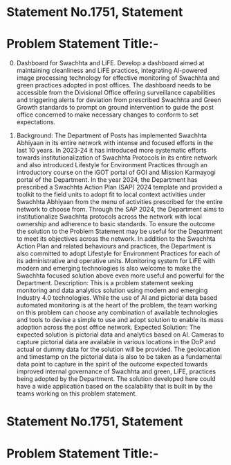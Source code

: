 # Statement No.1751, Statement

# Problem Statement Title:-

0. Dashboard for Swachhta and LiFE. Develop a dashboard aimed at maintaining cleanliness and LiFE practices, integrating AI-powered image processing technology for effective monitoring of Swachhta and green practices adopted in post offices. The dashboard needs to be accessible from the Divisional Office offering surveillance capabilities and triggering alerts for deviation from prescribed Swachhta and Green Growth standards to prompt on ground intervention to guide the post office concerned to make necessary changes to conform to set expectations. 


1. Background: The Department of Posts has implemented Swachhta Abhiyaan in its entire network with intense and focused efforts in the last 10 years. In 2023-24 it has introduced more systematic efforts towards institutionalization of Swachhta Protocols in its entire network and also introduced Lifestyle for Environment Practices through an introductory course on the iGOT portal of GOI and Mission Karmayogi portal of the Department. In the year 2024, the Department has prescribed a Swachhta Action Plan (SAP) 2024 template and provided a toolkit to the field units to adopt fit to local context activities under Swachhta Abhiyaan from the menu of activities prescribed for the entire network to choose from. Through the SAP 2024, the Department aims to institutionalize Swachhta protocols across the network with local ownership and adherence to basic standards. To ensure the outcome the solution to the Problem Statement may be useful for the Department to meet its objectives across the network. In addition to the Swachhta Action Plan and related behaviours and practices, the Department is also committed to adopt Lifestyle for Environment Practices for each of its administrative and operative units. Monitoring system for LiFE with modern and emerging technologies is also welcome to make the Swachhta focused solution above even more useful and powerful for the Department. Description: This is a problem statement seeking monitoring and data analytics solution using modern and emerging Industry 4.0 technologies. While the use of AI and pictorial data based automated monitoring is at the heart of the problem, the team working on this problem can choose any combination of available technologies and tools to devise a simple to use and adopt solution to enable its mass adoption across the post office network. Expected Solution: The expected solution is pictorial data and analytics based on AI. Cameras to capture pictorial data are available in various locations in the DoP and actual or dummy data for the solution will be provided. The geolocation and timestamp on the pictorial data is also to be taken as a fundamental data point to capture in the spirit of the outcome expected towards improved internal governance of Swachhta and green, LiFE, practices being adopted by the Department. The solution developed here could have a wide application based on the scalability that is built in by the teams working on this problem statement.



# Statement No.1751, Statement

# Problem Statement Title:-




